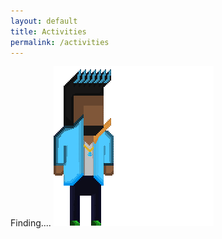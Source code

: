 ```yaml
---
layout: default
title: Activities
permalink: /activities
---
```



Finding....
![alt text](/assets/256x256animationFnB.gif)
